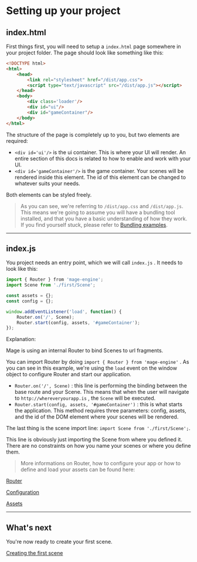 # Setting up your project

## index.html

First things first, you will need to setup a `index.html` page somewhere in your project folder. The page should look like something like this:

```html
<!DOCTYPE html>
<html>
    <head>
        <link rel="stylesheet" href="/dist/app.css">
        <script type="text/javascript" src="/dist/app.js"></script>
    </head>
    <body>
        <div class='loader'/>
        <div id="ui"/>
        <div id="gameContainer"/>
    </body>
</html>
```

The structure of the page is completely up to you, but two elements are required:

- `<div id='ui'/>` is the ui container. This is where your UI will render. An entire section of this docs is related to how to enable and work with your UI.
- `<div id='gameContainer'/>` is the game container. Your scenes will be rendered inside this element. The id of this element can be changed to whatever suits your needs.

Both elements can be styled freely.

> As you can see, we're referring to `/dist/app.css` and `/dist/app.js`. This means we're going to assume you will have a bundling tool installed, and that you have a basic understanding of how they work. If you find yourself stuck, please refer to [Bundling examples](advanced/bundling.md).

---

## index.js


You project needs an entry point, which we will call `index.js` . It needs to look like this:

```js
import { Router } from 'mage-engine';
import Scene from './first/Scene';

const assets = {};
const config = {};

window.addEventListener('load', function() {
    Router.on('/', Scene);
    Router.start(config, assets, '#gameContainer');
});
```

Explanation:

Mage is using an internal Router to bind Scenes to url fragments.

You can import Router by doing `import { Router } from 'mage-engine'` . As you can see in this example, we're using the `load` event on the window object to configure Router and start our application.

- `Router.on('/', Scene)` : this line is performing the binding between the base route and your Scene. This means that when the user will navigate to `http://whereveryourapp.is` , the `Scene` will be executed.
- `Router.start(config, assets, '#gameContainer')` : this is what starts the application. This method requires three parameters: config, assets, and the id of the DOM element where your scenes will be rendered.

The last thing is the scene import line: `import Scene from './first/Scene';`.

This line is obviously just importing the Scene from where you defined it. There are no constraints on how you name your scenes or where you define them.

> More informations on Router, how to configure your app or how to define and load your assets can be found here:

[Router](/)

[Configuration](/)

[Assets](/)

---

## What's next

You're now ready to create your first scene.

[Creating the first scene](/getting-started/creating-first-scene.md)